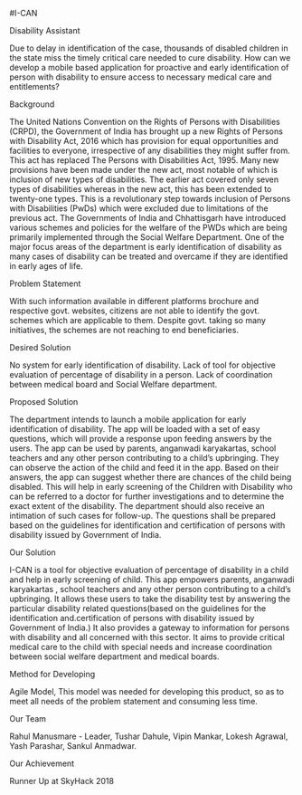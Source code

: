 #I-CAN

Disability Assistant

Due to delay in identification of the case, thousands of disabled children in the state miss the timely critical care needed to cure disability. How can we develop a mobile based application for proactive and early identification of person with disability to ensure access to necessary medical care and entitlements?

Background

The United Nations Convention on the Rights of Persons with Disabilities (CRPD), the Government of India has brought up a new Rights of Persons with Disability Act, 2016 which has provision for equal opportunities and facilities to everyone, irrespective of any disabilities they might suffer from. This act has replaced The Persons with Disabilities Act, 1995. Many new provisions have been made under the new act, most notable of which is inclusion of new types of disabilities. The earlier act covered only seven types of disabilities whereas in the new act, this has been extended to twenty-one types. This is a revolutionary step towards inclusion of Persons with Disabilities (PwDs) which were excluded due to limitations of the previous act. The Governments of India and Chhattisgarh have introduced various schemes and policies for the welfare of the PWDs which are being primarily implemented through the Social Welfare Department. One of the major focus areas of the department is early identification of disability as many cases of disability can be treated and overcame if they are identified in early ages of life.

Problem Statement

With such information available in different platforms brochure and respective govt. websites, citizens are not able to identify the govt. schemes which are applicable to them. Despite govt. taking so many initiatives, the schemes are not reaching to end beneficiaries.

Desired Solution

No system for early identification of disability. Lack of tool for objective evaluation of percentage of disability in a person. Lack of coordination between medical board and Social Welfare department.

Proposed Solution

The department intends to launch a mobile application for early identification of disability. The app will be loaded with a set of easy questions, which will provide a response upon feeding answers by the users. The app can be used by parents, anganwadi karyakartas, school teachers and any other person contributing to a child’s upbringing. They can observe the action of the child and feed it in the app. Based on their answers, the app can suggest whether there are chances of the child being disabled. This will help in early screening of the Children with Disability who can be referred to a doctor for further investigations and to determine the exact extent of the disability. The department should also receive an intimation of such cases for follow-up. The questions shall be prepared based on the guidelines for identification and certification of persons with disability issued by Government of India.

Our Solution

I-CAN is a tool for objective evaluation of percentage of disability in a child and help in early screening of child. This app empowers parents, anganwadi karyakartas , school teachers and any other person contributing to a child’s upbringing. It allows these users to take the disability test by answering the particular disability related questions(based on the guidelines for the identification and.certification of persons with disability issued by Government of India.) It also provides a gateway to information for persons with disability and all concerned with this sector. It aims to provide critical medical care to the child with special needs and increase coordination between social welfare department and medical boards.

Method for Developing

Agile Model, This model was needed for developing this product, so as to meet all needs of the problem statement and consuming less time.

Our Team

Rahul Manusmare - Leader, Tushar Dahule, Vipin Mankar, Lokesh Agrawal, Yash Parashar, Sankul Anmadwar.

Our Achievement

Runner Up at SkyHack 2018
